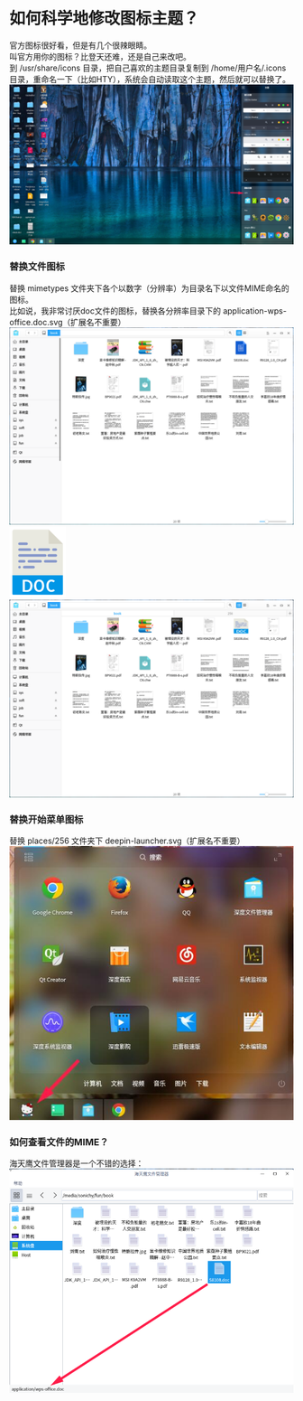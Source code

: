 # 如何科学地修改图标主题？
官方图标很好看，但是有几个很辣眼睛。  
叫官方用你的图标？比登天还难，还是自己来改吧。  
到 /usr/share/icons 目录，把自己喜欢的主题目录复制到 /home/用户名/.icons 目录，重命名一下（比如HTY），系统会自动读取这个主题，然后就可以替换了。
![](load.png)

### 替换文件图标
替换 mimetypes 文件夹下各个以数字（分辨率）为目录名下以文件MIME命名的图标。  
比如说，我非常讨厌doc文件的图标，替换各分辨率目录下的 application-wps-office.doc.svg（扩展名不重要）
![](doco.png)
![](icondoc.png)
![](docnew.png)

### 替换开始菜单图标
替换 places/256 文件夹下 deepin-launcher.svg（扩展名不重要）
![](deepin-launcher.jpg)

### 如何查看文件的MIME？
海天鹰文件管理器是一个不错的选择：   
![](MIME.png)